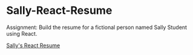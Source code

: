 # Sally-React-Resume

Assignment: Build the resume for a fictional person named Sally Student using React.

[Sally's React Resume](https://jocelle23.github.io/react-resume/)